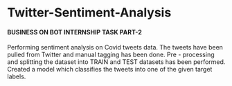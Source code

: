 # Twitter-Sentiment-Analysis

#### BUSINESS ON BOT INTERNSHIP TASK PART-2
Performing sentiment analysis on Covid tweets data. The tweets have been pulled from Twitter and manual tagging has been done. Pre - processing and splitting the dataset into TRAIN and TEST datasets has been performed. Created a model which classifies the tweets into one of the given target labels.
